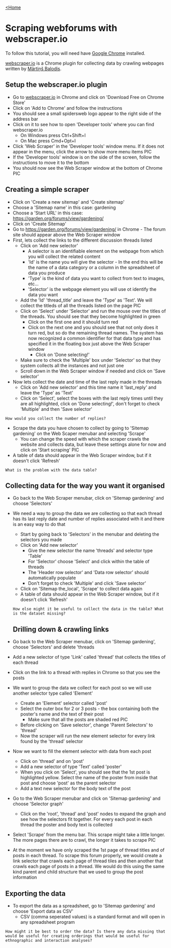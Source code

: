 [<Home](https://rocketboytom.github.io/TEfL/)

# Scraping webforums with webscraper.io

To follow this tutorial, you will need have [Google Chrome](https://www.google.com/chrome/) installed.

[webscraper.io](https://www.webscraper.io) is a Chrome plugin for collecting data by crawling webpages written by [Mārtiņš Balodis](https://github.com/martinsbalodis).

## Setup the webscraper.io plugin

- Go to [webscraper.io](https://www.webscraper.io) in Chrome and click on 'Download Free on Chrome Store'
- Click on 'Add to Chrome' and follow the instructions
- You should see a small spidersweb logo appear to the right side of the address bar
- Click on it to see how to open 'Developer tools' where you can find webscraper.io
  - On Windows press Ctrl+Shift+I
  - On Mac press Cmd+Opt+I
- Click 'Web Scraper' in the 'Developer tools' window menu. If it does not appear in the menu, click the arrow to show more menu items
PIC
- If the 'Developer tools' window is on the side of the screen, follow the instructions to move it to the bottom
- You should now see the Web Scraper window at the bottom of Chrome
PIC

## Creating a simple scraper

- Click on 'Create a new sitemap' and 'Create sitemap'
- Choose a 'Sitemap name' in this case: gardening
- Choose a 'Start URL' in this case: https://garden.org/forums/view/gardening/
- Click on 'Create Sitemap'
- Go to https://garden.org/forums/view/gardening/ in Chrome - The forum site should appear above the Web Scraper window
- First, lets collect the links to the different discussion threads listed
  - Click on 'Add new selector'
    - A selector is an identifiable element on the webpage from which you will collect the related content
    - 'Id' is the name you will give the selector - In the end this will be the name of a data category or a column in the spreadsheet of data you produce
    - 'Type' is the kind of data you want to collect from text to images, etc...
    - 'Selector' is the webpage element you will use ot identify the data you want
  - Add the 'Id' 'thread_title' and leave the 'Type' as 'Text'. We will collect the titleds of all the threads listed on the page
PIC
  - Click on 'Select' under 'Selector' and run the mouse over the titles of the threads. You should see that they become highlighted in green
    - Click on the first one and it should turn red
    - Click on the next one and you should see that not only does it turn red, but so do the remaining thread names. The system has now recognized a common identifier for that data type and has specified it in the floating box just above the Web Scraper window
      - Click on 'Done selecting!'
  - Make sure to check the 'Multiple' box under 'Selector' so that they system collects all the instances and not just one
  - Scroll down in the Web Scraper window if needed and click on 'Save selector'
- Now lets collect the date and time of the last reply made in the threads
  - Click on 'Add new selector' and this time name it 'last_reply' and leave the 'Type' as 'Text'
  - Click on 'Select', select the boxes with the last reply times until they are all highlighted, click on 'Done selecting!', don't forget to check 'Multiple' and then 'Save selector'

```How would you collect the number of replies?```

- Scrape the data you have chosen to collect by going to 'Sitemap gardening' on the Web Scaper menubar and selecting 'Scrape'
  - You can change the speed with which the scraper crawls the website and collects data, but leave these settings alone for now and click on 'Start scraping'
PIC
- A table of data should appear in the Web Scraper window, but if it doesn't click 'Refresh'

```What is the problem with the data table?```

## Collecting data for the way you want it organised

- Go back to the Web Scraper menubar, click on 'Sitemap gardening' and choose 'Selectors'
- We need a way to group the data we are collecting so that each thread has its last reply date and number of replies associated with it and there is an easy way to do that
  - Start by going back to 'Selectors' in the menubar and deleting the selectors you made
  - Click on 'Add new selector'
    - Give the new selector the name 'threads' and selector type 'Table'
    - For 'Selector' choose 'Select' and click within the table of threads
    - The 'Header row selector' and 'Data row selector' should automatically populate
    - Don't forget to check 'Multiple' and click 'Save selector'
  - Click on 'Sitemap the_local', 'Scrape' to collect data again
  - A table of data should appear in the Web Scraper window, but if it doesn't click 'Refresh'
  
  ```How else might it be useful to collect the data in the table? What is the dataset missing?```
  
  ## Drilling down & crawling links
  
- Go back to the Web Scraper menubar, click on 'Sitemap gardening', choose 'Selectors' and delete 'threads
- Add a new selector of type 'Link' called 'thread' that collects the titles of each thread
- Click on the link to a thread with replies in Chrome so that you see the posts
- We want to group the data we collect for each post so we will use another selector type called 'Element'
  - Create an 'Element' selector called 'post'
  - Select the outer box for 2 or 3 posts - the box containing both the poster's name and the text of their post
    - Make sure that all the posts are shaded red
PIC
  - Before clicking on 'Save selector', change 'Parent Selectors' to 'thread'
  - Now the scraper will run the new element selector for every link found by the 'thread' selector
- Now we want to fill the element selector with data from each post
  - Click on 'thread' and on 'post'
  - Add a new selector of type 'Text' called 'poster'
  - When you click on 'Select', you should see that the 1st post is highlighted yellow. Select the name of the poster from inside that post and choose 'post' as the parent selector
  - Add a text new selector for the body text of the post
- Go to the Web Scraper menubar and click on 'Sitemap gardening' and choose 'Selector graph'
  - Click on the 'root', 'thread' and 'post' nodes to expand the graph and see how the selectors fit together. For every each post in each thread the poster and body text is collected
- Select 'Scrape' from the menu bar. This scrape might take a little longer. The more pages there are to crawl, the longer it takes to scrape
PIC
- At the moment we have only scraped the 1st page of thread titles and of posts in each thread. To scrape this forum properly, we would create a link selector that crawls each page of thread tiles and then another that crawls each page of posts in a thread. We would do this using the same kind parent and child structure that we used to group the post information

## Exporting the data

- To export the data as a spreadsheet, go to 'Sitemap gardening' and choose 'Export data as CSV'
  - CSV (comma seperated values) is a standard format and will open in any spreadsheet program

```How might it be best to order the data? Is there any data missing that would be useful for creating orderings that would be useful for ethnographic and interaction analyses?```










  

  
  
  
  





